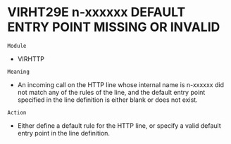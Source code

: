 # VIRHT29E n-xxxxxx DEFAULT ENTRY POINT MISSING OR INVALID

`Module`
- VIRHTTP

`Meaning`
- An incoming call on the HTTP line whose internal name is n-xxxxxx did not match any of the rules of the line, and the default entry point specified in the line definition is either blank or does not exist.

`Action`
- 	Either define a default rule for the HTTP line, or specify a valid default entry point in the line definition.

